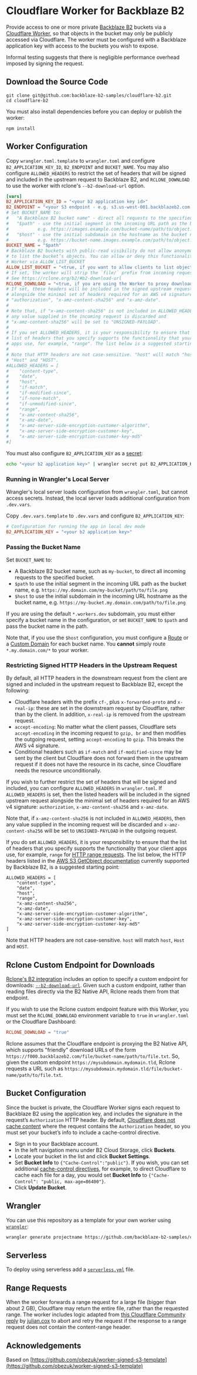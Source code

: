 # Cloudflare Worker for Backblaze B2

Provide access to one or more private [Backblaze B2](https://www.backblaze.com/b2/cloud-storage.html) buckets via a [Cloudflare Worker](https://developers.cloudflare.com/workers/), so that objects in the bucket may only be publicly accessed via Cloudflare. The worker must be configured with a Backblaze application key with access to the buckets you wish to expose.

Informal testing suggests that there is negligible performance overhead imposed by signing the request.

## Download the Source Code

```shell
git clone git@github.com:backblaze-b2-samples/cloudflare-b2.git
cd cloudflare-b2
```

You must also install dependencies before you can deploy or publish the worker:

```shell
npm install
```

## Worker Configuration

Copy `wrangler.toml.template` to `wrangler.toml` and configure `B2_APPLICATION_KEY_ID`, `B2_ENDPOINT` and `BUCKET_NAME`. You may also configure `ALLOWED_HEADERS` to restrict the set of headers that will be signed and included in the upstream request to Backblaze B2, and `RCLONE_DOWNLOAD` to use the worker with rclone's `--b2-download-url` option.

```toml
[vars]
B2_APPLICATION_KEY_ID = "<your b2 application key id>"
B2_ENDPOINT = "<your S3 endpoint - e.g. s3.us-west-001.backblazeb2.com >"
# Set BUCKET_NAME to:
#   "A Backblaze B2 bucket name" - direct all requests to the specified bucket
#   "$path" - use the initial segment in the incoming URL path as the bucket name
#           e.g. https://images.example.com/bucket-name/path/to/object.png
#   "$host" - use the initial subdomain in the hostname as the bucket name
#           e.g. https://bucket-name.images.example.com/path/to/object.png
BUCKET_NAME = "$path"
# Backblaze B2 buckets with public-read visibility do not allow anonymous clients
# to list the bucket’s objects. You can allow or deny this functionality in the
# Worker via ALLOW_LIST_BUCKET
ALLOW_LIST_BUCKET = "<true, if you want to allow clients to list objects, otherwise false>"
# If set, the worker will strip the `file/` prefix from incoming request paths.
# See https://rclone.org/b2/#b2-download-url
RCLONE_DOWNLOAD = "<true, if you are using the Worker to proxy downloads for rclone, otherwise false>"
# If set, these headers will be included in the signed upstream request
# alongside the minimal set of headers required for an AWS v4 signature:
# "authorization", "x-amz-content-sha256" and "x-amz-date".
#
# Note that, if "x-amz-content-sha256" is not included in ALLOWED_HEADERS, then
# any value supplied in the incoming request is discarded and
# "x-amz-content-sha256" will be set to "UNSIGNED-PAYLOAD".
#
# If you set ALLOWED_HEADERS, it is your responsibility to ensure that the
# list of headers that you specify supports the functionality that your client
# apps use, for example, "range". The list below is a suggested starting point.
#
# Note that HTTP headers are not case-sensitive. "host" will match "host",
# "Host" and "HOST".
#ALLOWED_HEADERS = [
#    "content-type",
#    "date",
#    "host",
#    "if-match",
#    "if-modified-since",
#    "if-none-match",
#    "if-unmodified-since",
#    "range",
#    "x-amz-content-sha256",
#    "x-amz-date",
#    "x-amz-server-side-encryption-customer-algorithm",
#    "x-amz-server-side-encryption-customer-key",
#    "x-amz-server-side-encryption-customer-key-md5"
#]
```

You must also configure `B2_APPLICATION_KEY` as a [secret](https://blog.cloudflare.com/workers-secrets-environment/):

```bash
echo "<your b2 application key>" | wrangler secret put B2_APPLICATION_KEY
```

### Running in Wrangler's Local Server

Wrangler's local server loads configuration from `wrangler.toml`, but cannot access secrets. Instead, the local server
loads additional configuration from `.dev.vars`.

Copy `.dev.vars.template` to `.dev.vars` and configure `B2_APPLICATION_KEY`:

````toml
# Configuration for running the app in local dev mode
B2_APPLICATION_KEY = "<your b2 application key>"
````

### Passing the Bucket Name

Set `BUCKET_NAME` to:

* A Backblaze B2 bucket name, such as `my-bucket`, to direct all incoming requests to the specified bucket.
* `$path` to use the initial segment in the incoming URL path as the bucket name, e.g. `https://my.domain.com/my-bucket/path/to/file.png`
* `$host` to use the initial subdomain in the incoming URL hostname as the bucket name, e.g. `https://my-bucket.my.domain.com/path/to/file.png`

If you are using the default `*.workers.dev` subdomain, you must either specify a bucket name in the configuration, or set `BUCKET_NAME` to `$path` and pass the bucket name in the path.

Note that, if you use the `$host` configuration, you must configure a [Route](https://developers.cloudflare.com/workers/platform/triggers/routes) or a [Custom Domain](https://developers.cloudflare.com/workers/platform/triggers/custom-domains/) for each bucket name. You **cannot** simply route `*.my.domain.com/*` to your worker. 

### Restricting Signed HTTP Headers in the Upstream Request

By default, all HTTP headers in the downstream request from the client are signed and included in the upstream request to Backblaze B2, except the following:

* Cloudflare headers with the prefix `cf-`, plus `x-forwarded-proto` and `x-real-ip`: these are set in the downstream request by Cloudflare, rather than by the client. In addition, `x-real-ip` is removed from the upstream request.
* `accept-encoding`: No matter what the client passes, Cloudflare sets `accept-encoding` in the incoming request to `gzip, br` and then modifies the outgoing request, setting `accept-encoding` to `gzip`. This breaks the AWS v4 signature.
* Conditional headers such as `if-match` and `if-modified-since` may be sent by the client but Cloudflare does not forward them in the upstream request if it does not have the resource in its cache, since Cloudflare needs the resource unconditionally.

If you wish to further restrict the set of headers that will be signed and included, you can configure `ALLOWED_HEADERS` in `wrangler.toml`. If `ALLOWED_HEADERS` is set, then  the listed headers will be included in the signed upstream request alongside the minimal set of headers required for an AWS v4 signature: `authorization`, `x-amz-content-sha256` and `x-amz-date`.

Note that, if `x-amz-content-sha256` is not included in `ALLOWED_HEADERS`, then any value supplied in the incoming request will be discarded and `x-amz-content-sha256` will be set to `UNSIGNED-PAYLOAD` in the outgoing request.

If you do set `ALLOWED_HEADERS`, it is your responsibility to ensure that the list of headers that you specify supports the functionality that your client apps use, for example, `range` for [HTTP range requests](https://developer.mozilla.org/en-US/docs/Web/HTTP/Range_requests). The list below, the HTTP headers listed in the [AWS S3 GetObject documentation](https://docs.aws.amazon.com/AmazonS3/latest/API/API_GetObject.html) currently supported by Backblaze B2, is a suggested starting point:

```
ALLOWED_HEADERS = [
    "content-type",
    "date",
    "host",
    "range",
    "x-amz-content-sha256",
    "x-amz-date",
    "x-amz-server-side-encryption-customer-algorithm",
    "x-amz-server-side-encryption-customer-key",
    "x-amz-server-side-encryption-customer-key-md5"
]
```

Note that HTTP headers are not case-sensitive. `host` will match `host`, `Host` and `HOST`.

## Rclone Custom Endpoint for Downloads

[Rclone's B2 integration](https://rclone.org/b2/) includes an option to specify a custom endpoint for downloads: [`--b2-download-url`](https://rclone.org/b2/#b2-download-url). Given such a custom endpoint, rather than reading files directly via the B2 Native API, Rclone reads them from that endpoint.

If you wish to use the Rclone custom endpoint feature with this Worker, you must set the `RCLONE_DOWNLOAD` environment variable to `true` in `wrangler.toml` or the Cloudflare Dashboard:

```toml
RCLONE_DOWNLOAD = "true"
```

Rclone assumes that the Cloudflare endpoint is proxying the B2 Native API, which supports "friendly" download URLs of the form `https://f000.backblazeb2.com/file/bucket-name/path/to/file.txt`. So, given the custom endpoint `https://mysubdomain.mydomain.tld`, Rclone requests a URL such as `https://mysubdomain.mydomain.tld/file/bucket-name/path/to/file.txt`.

## Bucket Configuration

Since the bucket is private, the Cloudflare Worker signs each request to Backblaze B2 using the application key, and includes the signature in the request’s `Authorization` HTTP header. By default, [Cloudflare does not cache content](https://developers.cloudflare.com/cache/concepts/cache-control/#conditions) where the request contains the `Authorization` header, so you must set your bucket’s info to include a cache-control directive.

* Sign in to your Backblaze account.
* In the left navigation menu under B2 Cloud Storage, click **Buckets**.
* Locate your bucket in the list and click **Bucket Settings**.
* Set **Bucket Info** to `{"Cache-Control":"public"}`. If you wish, you can set additional [cache-control directives](https://developer.mozilla.org/en-US/docs/Web/HTTP/Headers/Cache-Control#directives), for example, to direct Cloudflare to cache each file for a day, you would set **Bucket Info** to `{"Cache-Control": "public, max-age=86400"}`.
* Click **Update Bucket**.

## Wrangler

You can use this repository as a template for your own worker using [`wrangler`](https://github.com/cloudflare/wrangler):

```bash
wrangler generate projectname https://github.com/backblaze-b2-samples/cloudflare-b2
```

## Serverless

To deploy using serverless add a [`serverless.yml`](https://serverless.com/framework/docs/providers/cloudflare/) file.

## Range Requests

When the worker forwards a range request for a large file (bigger than about 2 GB), Cloudflare may return the entire file, rather than the requested range. The worker includes logic adapted from [this Cloudflare Community reply](https://community.cloudflare.com/t/cloudflare-worker-fetch-ignores-byte-request-range-on-initial-request/395047/4) by [julian.cox](https://community.cloudflare.com/u/julian.cox) to abort and retry the request if the response to a range request does not contain the content-range header. 

## Acknowledgements

Based on [https://github.com/obezuk/worker-signed-s3-template](https://github.com/obezuk/worker-signed-s3-template)
